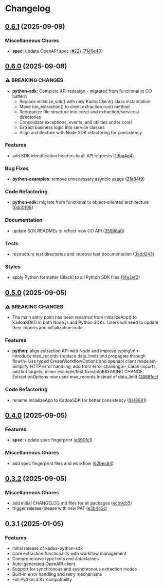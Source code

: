 # Changelog

## [0.6.1](https://github.com/kadoa-org/kadoa-sdks/compare/python-sdk-v0.6.0...python-sdk-v0.6.1) (2025-09-09)


### Miscellaneous Chores

* **spec:** update OpenAPI spec ([#22](https://github.com/kadoa-org/kadoa-sdks/issues/22)) ([7146e40](https://github.com/kadoa-org/kadoa-sdks/commit/7146e40b8c6f4cb9055d09593f56db4c2533ca5b))

## [0.6.0](https://github.com/kadoa-org/kadoa-sdks/compare/python-sdk-v0.5.0...python-sdk-v0.6.0) (2025-09-08)


### ⚠ BREAKING CHANGES

* **python-sdk:** Complete API redesign - migrated from functional to OO pattern
    - Replace initialize_sdk() with new KadoaClient() class instantiation
    - Move run_extraction() to client.extraction.run() method
    - Reorganize file structure into core/ and extraction/services/ directories
    - Consolidate exceptions, events, and utilities under core/
    - Extract business logic into service classes
    - Align architecture with Node SDK refactoring for consistency

### Features

* add SDK identification headers to all API requests ([19ba4d4](https://github.com/kadoa-org/kadoa-sdks/commit/19ba4d4b42e76b70bc3d1f37a5fc677a59458132))


### Bug Fixes

* **python-examples:** remove unnecessary asyncio usage ([21a84f9](https://github.com/kadoa-org/kadoa-sdks/commit/21a84f96c264b6a17972a70433961373f8b9af5e))


### Code Refactoring

* **python-sdk:** migrate from functional to object-oriented architecture ([0dd0108](https://github.com/kadoa-org/kadoa-sdks/commit/0dd01085cbe05534a36b1df44b9acb7e80e8245a))


### Documentation

* update SDK READMEs to reflect new OO API ([35996a0](https://github.com/kadoa-org/kadoa-sdks/commit/35996a07e903d0486480f6e305d4714beeb4ae07))


### Tests

* restructure test directories and improve test documentation ([3add243](https://github.com/kadoa-org/kadoa-sdks/commit/3add24317e1ed55049a88a998986a0144e30ce12))


### Styles

* apply Python formatter (Black) to all Python SDK files ([14a3ef2](https://github.com/kadoa-org/kadoa-sdks/commit/14a3ef29a1a393d16ad95bebdc9d6f90198ec635))

## [0.5.0](https://github.com/kadoa-org/kadoa-sdks/compare/python-sdk-v0.4.0...python-sdk-v0.5.0) (2025-09-05)


### ⚠ BREAKING CHANGES

* The main entry point has been renamed from initializeApp() to KadoaSDK() in both Node.js and Python SDKs. Users will need to update their imports and initialization code.

### Features

* **python:** align extraction API with Node and improve typing\n\n- Introduce max_records (replace data_limit) and propagate through flow\n- Use typed CreateWorkflowOptions and openapi client models\n- Simplify HTTP error handling; add from error chaining\n- Clean imports, add lint targets, minor example/test fixes\n\nBREAKING CHANGE: ExtractionOptions now uses max_records instead of data_limit ([3068fcc](https://github.com/kadoa-org/kadoa-sdks/commit/3068fcce0d474c2e30fd824daba5205968e1e458))


### Code Refactoring

* rename initializeApp to KadoaSDK for better consistency ([8a18891](https://github.com/kadoa-org/kadoa-sdks/commit/8a18891ff0f7d23c7f453e935028820e2cfe460e))

## [0.4.0](https://github.com/kadoa-org/kadoa-sdks/compare/python-sdk-v0.3.2...python-sdk-v0.4.0) (2025-09-05)


### Features

* **spec:** update spec fingerprint ([e690fc1](https://github.com/kadoa-org/kadoa-sdks/commit/e690fc100a62612d540868ddcddf3872b4593833))


### Miscellaneous Chores

* add spec fingerprint files and workflow ([62bec84](https://github.com/kadoa-org/kadoa-sdks/commit/62bec8467582ac1110712a9be80dcdf2540587e8))

## [0.3.2](https://github.com/kadoa-org/kadoa-sdks/compare/python-sdk-v0.3.1...python-sdk-v0.3.2) (2025-09-05)


### Miscellaneous Chores

* add initial CHANGELOG.md files for all packages ([ecb9cb5](https://github.com/kadoa-org/kadoa-sdks/commit/ecb9cb50fe58d5fc0f7b6df17b165a7f30941ab3))
* trigger release-please with new PAT ([e3b443c](https://github.com/kadoa-org/kadoa-sdks/commit/e3b443c9eaee6687ef4de03bf312a49ffa612ace))

## 0.3.1 (2025-01-05)

### Features

* Initial release of kadoa-python-sdk
* Core extraction functionality with workflow management  
* Comprehensive type hints and dataclasses
* Auto-generated OpenAPI client
* Support for synchronous and asynchronous extraction modes
* Built-in error handling and retry mechanisms
* Full Python 3.8+ compatibility
